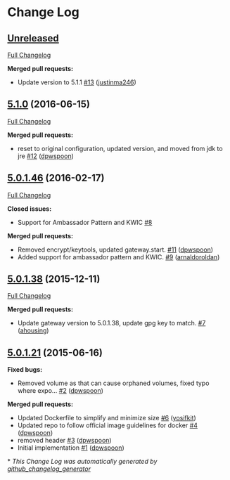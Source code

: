 # Change Log

## [Unreleased](https://github.com/kaazing/gateway.docker/tree/HEAD)

[Full Changelog](https://github.com/kaazing/gateway.docker/compare/5.1.0...HEAD)

**Merged pull requests:**

- Update version to 5.1.1 [\#13](https://github.com/kaazing/gateway.docker/pull/13) ([justinma246](https://github.com/justinma246))

## [5.1.0](https://github.com/kaazing/gateway.docker/tree/5.1.0) (2016-06-15)
[Full Changelog](https://github.com/kaazing/gateway.docker/compare/5.0.1.46...5.1.0)

**Merged pull requests:**

- reset to original configuration, updated version, and moved from jdk to jre [\#12](https://github.com/kaazing/gateway.docker/pull/12) ([dpwspoon](https://github.com/dpwspoon))

## [5.0.1.46](https://github.com/kaazing/gateway.docker/tree/5.0.1.46) (2016-02-17)
[Full Changelog](https://github.com/kaazing/gateway.docker/compare/5.0.1.38...5.0.1.46)

**Closed issues:**

- Support for Ambassador Pattern and KWIC [\#8](https://github.com/kaazing/gateway.docker/issues/8)

**Merged pull requests:**

- Removed encrypt/keytools, updated gateway.start. [\#11](https://github.com/kaazing/gateway.docker/pull/11) ([dpwspoon](https://github.com/dpwspoon))
- Added support for ambassador pattern and KWIC. [\#9](https://github.com/kaazing/gateway.docker/pull/9) ([arnaldoroldan](https://github.com/arnaldoroldan))

## [5.0.1.38](https://github.com/kaazing/gateway.docker/tree/5.0.1.38) (2015-12-11)
[Full Changelog](https://github.com/kaazing/gateway.docker/compare/5.0.1.21...5.0.1.38)

**Merged pull requests:**

- Update gateway version to 5.0.1.38, update gpg key to match. [\#7](https://github.com/kaazing/gateway.docker/pull/7) ([ahousing](https://github.com/ahousing))

## [5.0.1.21](https://github.com/kaazing/gateway.docker/tree/5.0.1.21) (2015-06-16)
**Fixed bugs:**

- Removed volume as that can cause orphaned volumes, fixed typo where expo... [\#2](https://github.com/kaazing/gateway.docker/pull/2) ([dpwspoon](https://github.com/dpwspoon))

**Merged pull requests:**

- Updated Dockerfile to simplify and minimize size [\#6](https://github.com/kaazing/gateway.docker/pull/6) ([yosifkit](https://github.com/yosifkit))
- Updated repo to follow official image guidelines for docker [\#4](https://github.com/kaazing/gateway.docker/pull/4) ([dpwspoon](https://github.com/dpwspoon))
- removed header [\#3](https://github.com/kaazing/gateway.docker/pull/3) ([dpwspoon](https://github.com/dpwspoon))
- Initial implementation [\#1](https://github.com/kaazing/gateway.docker/pull/1) ([dpwspoon](https://github.com/dpwspoon))



\* *This Change Log was automatically generated by [github_changelog_generator](https://github.com/skywinder/Github-Changelog-Generator)*